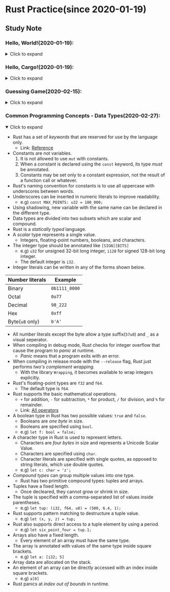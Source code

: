 # Rust Practice(since 2020-01-19)
## Study Note
### Hello, World!(2020-01-19):
<details>
  <summary>Click to expand</summary>

- Uses `rustup` to install the latest version of Rust.
- Rust files always end with the _.rs_ extension.
- Uses `rustc` to compile rust files.
- Functions start with a `fn` keyword.
  - Parameters go inside parenthesis, `()`.
  - The function body is wrapped in curly brakets, `{}`.
- Rust uses four spaces rather than a tab.
- Using a `!` means calling a macro instead of a function.
  - `println!` is a macro that prints a string to the screen.
- Strings use double quotes, `"string"`.
- Uses `;` to end lines

</details>

### Hello, Cargo!(2020-01-19):
<details>
  <summary>Click to expand</summary>

- Cargo is Rust`s build system and package manager.
- Uses `cargo` to make a new project.
  - `cargo build` to build a cargo project.
    - `--release` option does a compilation with some optimizations.
  - `cargo run` to build and run.
  - `cargo check` to check a project without generating a binary.

</details>

### Guessing Game(2020-02-15):
<details>
  <summary>Click to expand</summary>

- `prelude` library is automatically included to every rust program while compiling them.
- To use other types or functions not in the prelude, they must be brought with a `use` statement.
  - `io` library comes from the standard library `std` and does input/output functions.
- To create a variable, use a `let` statement.
- In Rust, variables are immutable by default.
  - Use `mut` before the variable name to make a variable mutable.
- `//` syntax starts a comment until the end of the line.
- `String` type is provided by the standard library.
  - UTF-8 encoded bit of text.
- `::` syntax indicates that an associated function follows.
- Calls `read_line` to get input from the user.
- `&` indicates that this argument is a reference.
  - References are immutable by default.
  - Uses `&mut` to make it mutable.
- When using the `.foo()` syntax, it is best to divide it.
- `read_line` method returns a value with the `io::Result` type.
  - The `Result` types are enumerations. (`Ok` when successful / `Err` when failed)
  - If the instance of `io::Result` is an `Err` value, `expect` will cause to crash the program and display the message that passed as an argument.
- `{}` is a placeholder for printing values.
- Before using external crates, they must be included into the `[dependencies]` section in `.toml` file.
  - Cargo understands Semantic Versioning.
  - e.g) `^0.5.5^ means anyversion that has a public API compatible with version 0.5.5.
- With `cargo doc --open`, documentation is built and  provided by all of dependencies within it.
- `std::cmp::Ordering` type is another enum. (Less, Greter, and Equal)
  - The `cmp` method compares two values.
- A `match` expression is made up of arms.
  - Each arm consists of a pattern, the `match` looks through each arm's pattern in turn.
- Rust has a strong, static type system, but it also has type inference.
- Rust allows to shadow the previous value with a new one.
- The `parse` method on strings parses a string into some kind of number.
- The `loop` keyword creates an infinite loop.
- Adds `break` to quit the loop.

</details>

### Common Programming Concepts - Data Types(2020-02-27):
<details open>
  <summary>Click to expand</summary>

- Rust has a set of _keywords_ that are reserved for use by the language only.
  - Link: [Reference](https://doc.rust-lang.org/book/appendix-01-keywords.html)
- Constants are not variables.
  1. It is not allowed to use `mut` with constants.
  2. When a constant is declared using the `const` keyword, its type _must_ be annotated.
  3. Constants may be set only to a constant expression, not the result of a function call or whatever.
- Rust's naming convention for constants is to use all uppercase with underscores between words.
- Underscores can be inserted in numeric literals to improve readability.
  - e.g) `const MAX_POINTS: u32 = 100_000;`
- Using shadowing, new variable with the same name can be declared in the different type.
- Data types are divided into two subsets which are scalar and compound.
- Rust is a _statically typed_ language.
- A _scalar_ type represents a single value.
  - Integers, floating-point numbers, booleans, and characters.
- The integer type should be annotated like `[SIGN][BITS]`
  - e.g) `u32` for unsigned 32-bit long integer, `i128` for signed 128-bit long integer.
  - The default integer is `i32`.
- Integer literals can be written in any of the forms shown below.

| Number literals | Example       |
| :-------------- | ------------- |
| Binary          | `0b1111_0000` |
| Octal           | `0o77`        |
| Decimal         | `98_222`      |
| Hex             | `0xff`        |
| Byte(`u8` only) | `b'A'`        |

- All number literals except the byte allow a type suffix(`57u8`) and `_` as a visual seperator.
- When compiling in debug mode, Rust checks for integer overflow that cause the program to _panic_ at runtime.
  - _Panic_ means that a program exits with an error.
- When compiling in release mode with the `--release` flag, Rust just performs _two's complement wrapping_.
  - With the library `Wrapping`, it becomes available to wrap integers explicitly.
- Rust's floating-point types are `f32` and `f64`.
  - The default type is `f64`.
- Rust supports the basic mathematical operations.
  - `+` for addition, `-` for subtraction, `*` for product, `/` for division, and `%` for remainder.
  - Link: [All operators](https://doc.rust-lang.org/book/appendix-02-operators.html)
- A boolean type in Rust has two possible values: `true` and `false`.
  - Booleans are _one byte_ in size.
  - Booleans are specified using `bool`.
  - e.g) `let f: bool = false;`
- A character type in Rust is used to represent letters.
  - Characters are _four bytes_ in size and represents a Unicode Scalar Value.
  - Characters are specified using `char`.
  - Character literals are specified with single quotes, as opposed to string literals, which use double quotes.
  - e.g) `let c: char = 'z';`
- _Compound types_ can group multiple values into one type.
  - Rust has two primitive compound types: tuples and arrays.
- Tuples have a fixed length.
  - Once decleared, they cannot grow or shrink in size.
- The tuple is specified with a comma-separated list of values inside parentheses.
  - e.g) `let tup: (i32, f64, u8) = (500, 6.4, 1);`
- Rust supports pattern matching to destructure a tuple value.
  - e.g) `let (x, y, z) = tup;`
- Rust also supports direct access to a tuple element by using a period.
  - e.g) `let six_point_four = tup.1;`
- Arrays also have a fixed length.
  - Every element of an array must have the same type.
- The array is annotated with values of the same type inside square brackets.
  - e.g) `let a: [i32; 5]`
- Array data are allocated on the stack.
- An element of an array can be directly accessed with an index inside square brackets.
  - e.g) `a[0]`
- Rust panics at _index out of bounds_ in runtime.

</details>
